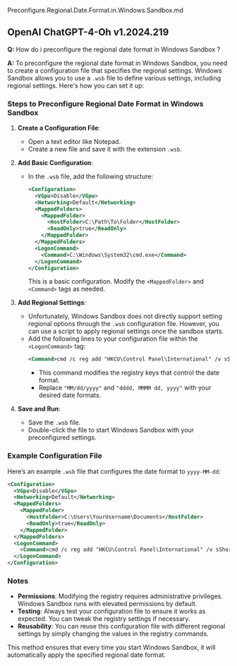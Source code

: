 Preconfigure.Regional.Date.Format.in.Windows.Sandbox.md

## OpenAI ChatGPT-4-Oh v1.2024.219

**Q:** How do i preconfigure the regional date format in Windows Sandbox ?

**A:** To preconfigure the regional date format in Windows Sandbox, you need to create a configuration file that specifies the regional settings. Windows Sandbox allows you to use a `.wsb` file to define various settings, including regional settings. Here's how you can set it up:

### Steps to Preconfigure Regional Date Format in Windows Sandbox

1. **Create a Configuration File**:
   - Open a text editor like Notepad.
   - Create a new file and save it with the extension `.wsb`.

2. **Add Basic Configuration**:
   - In the `.wsb` file, add the following structure:
     ```xml
     <Configuration>
       <VGpu>Disable</VGpu>
       <Networking>Default</Networking>
       <MappedFolders>
         <MappedFolder>
           <HostFolder>C:\Path\To\Folder</HostFolder>
           <ReadOnly>true</ReadOnly>
         </MappedFolder>
       </MappedFolders>
       <LogonCommand>
         <Command>C:\Windows\System32\cmd.exe</Command>
       </LogonCommand>
     </Configuration>
     ```
     This is a basic configuration. Modify the `<MappedFolder>` and `<Command>` tags as needed.

3. **Add Regional Settings**:
   - Unfortunately, Windows Sandbox does not directly support setting regional options through the `.wsb` configuration file. However, you can use a script to apply regional settings once the sandbox starts.
   - Add the following lines to your configuration file within the `<LogonCommand>` tag:
     ```xml
     <Command>cmd /c reg add "HKCU\Control Panel\International" /v sShortDate /t REG_SZ /d "MM/dd/yyyy" /f & reg add "HKCU\Control Panel\International" /v sLongDate /t REG_SZ /d "dddd, MMMM dd, yyyy" /f</Command>
     ```
     - This command modifies the registry keys that control the date format.
     - Replace `"MM/dd/yyyy"` and `"dddd, MMMM dd, yyyy"` with your desired date formats.

4. **Save and Run**:
   - Save the `.wsb` file.
   - Double-click the file to start Windows Sandbox with your preconfigured settings.

### Example Configuration File

Here’s an example `.wsb` file that configures the date format to `yyyy-MM-dd`:

```xml
<Configuration>
  <VGpu>Disable</VGpu>
  <Networking>Default</Networking>
  <MappedFolders>
    <MappedFolder>
      <HostFolder>C:\Users\YourUsername\Documents</HostFolder>
      <ReadOnly>true</ReadOnly>
    </MappedFolder>
  </MappedFolders>
  <LogonCommand>
    <Command>cmd /c reg add "HKCU\Control Panel\International" /v sShortDate /t REG_SZ /d "yyyy-MM-dd" /f & reg add "HKCU\Control Panel\International" /v sLongDate /t REG_SZ /d "yyyy-MM-dd" /f</Command>
  </LogonCommand>
</Configuration>
```

### Notes

- **Permissions**: Modifying the registry requires administrative privileges. Windows Sandbox runs with elevated permissions by default.
- **Testing**: Always test your configuration file to ensure it works as expected. You can tweak the registry settings if necessary.
- **Reusability**: You can reuse this configuration file with different regional settings by simply changing the values in the registry commands.

This method ensures that every time you start Windows Sandbox, it will automatically apply the specified regional date format.
